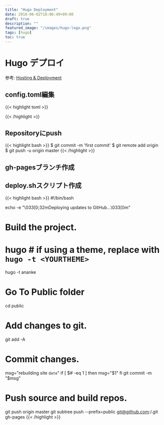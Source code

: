 ```yaml
---
title: "Hugo Deployment"
date: 2018-06-02T18:06:49+09:00
draft: true
description: ""
featured_image: "/images/hugo-logo.png"
tags: [hugo]
toc: true
---
```


# Hugo デプロイ

参考: [Hosting & Deployment](https://gohugo.io/hosting-and-deployment/)


## config.toml編集

{{< highlight toml >}}

{{< /highlight >}}

## Repositoryにpush

{{< highlight bash >}}
$ git commit -m 'first commit'
$ git remote add origin <repository url>
$ git push -u origin master
{{< /highlight >}}

## gh-pagesブランチ作成

## deploy.shスクリプト作成

{{< highlight bash >}}
#!/bin/bash

echo -e "\033[0;32mDeploying updates to GitHub...\033[0m"

# Build the project.
# hugo # if using a theme, replace with `hugo -t <YOURTHEME>`
hugo -t ananke

# Go To Public folder
cd public
# Add changes to git.
git add -A 

# Commit changes.
msg="rebuilding site `date`"
if [ $# -eq 1 ]
  then msg="$1"
fi
git commit -m "$msg"

# Push source and build repos.
git push origin master
git subtree push --prefix=public git@github.com:<user name>/<repo name>.git gh-pages
{{< /highlight >}}